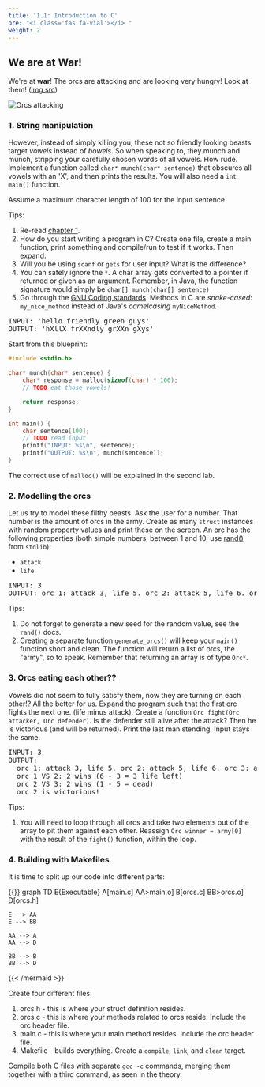 ```yaml
---
title: '1.1: Introduction to C'
pre: "<i class='fas fa-vial'></i> "
weight: 2
---
```


## We are at War!

We're at **war**! The orcs are attacking and are looking very hungry! Look at them! ([img src](https://www.google.be/url?sa=i&rct=j&q=&esrc=s&source=images&cd=&cad=rja&uact=8&ved=2ahUKEwjmyPWi2N7jAhUIxoUKHWLZCmgQjhx6BAgBEAM&url=https%3A%2F%2Fwww.artstation.com%2Fartwork%2Fe5ZDb&psig=AOvVaw2XqhvpDcX5bqiky-tRoQaN&ust=1564646412604432))

![Orcs attacking](/img/labs/orcs.png)

### 1. String manipulation 

However, instead of simply killing you, these not so friendly looking beasts target _vowels_ instead of _bowels_. So when speaking to, they munch and munch, stripping your carefully chosen words of all vowels. How rude. Implement a function called `char* munch(char* sentence)` that obscures all vowels with an 'X', and then prints the results. You will also need a `int main()` function. 

Assume a maximum character length of 100 for the input sentence.

Tips:

1. Re-read [chapter 1](/theory/c/chap1).
2. How do you start writing a program in C? Create one file, create a main function, print something and compile/run to test if it works. Then expand. 
3. Will you be using `scanf` or `gets` for user input? What is the difference? 
4. You can safely ignore the `*`. A char array gets converted to a pointer if returned or given as an argument. Remember, in Java, the function signature would simply be `char[] munch(char[] sentence)`
5. Go through the [GNU Coding standards](https://www.gnu.org/prep/standards/html_node/Writing-C.html). Methods in C are _snake-cased_: `my_nice_method` instead of Java's _camelcasing_ `myNiceMethod`.

<pre>
INPUT: 'hello friendly green guys'
OUTPUT: 'hXllX frXXndly grXXn gXys'
</pre>

Start from this blueprint:

```C
#include <stdio.h>

char* munch(char* sentence) {
    char* response = malloc(sizeof(char) * 100);
    // TODO eat those vowels!

    return response;
}

int main() {
    char sentence[100];
    // TODO read input
    printf("INPUT: %s\n", sentence);
    printf("OUTPUT: %s\n", munch(sentence));
}
```

The correct use of `malloc()` will be explained in the second lab.

### 2. Modelling the orcs

Let us try to model these filthy beasts. Ask the user for a number. That number is the amount of orcs in the army. Create as many `struct` instances with random property values and print these on the screen. An orc has the following properties (both simple numbers, between 1 and 10, use [rand()](https://www.tutorialspoint.com/c_standard_library/c_function_rand) from `stdlib`):

* `attack`
* `life`

<pre>
INPUT: 3
OUTPUT: orc 1: attack 3, life 5. orc 2: attack 5, life 6. orc 3: attack 1, life 1.
</pre>

Tips:

1. Do not forget to generate a new seed for the random value, see the `rand()` docs.
2. Creating a separate function `generate_orcs()` will keep your `main()` function short and clean. The function will return a list of orcs, the "army", so to speak. Remember that returning an array is of type `Orc*`.

### 3. Orcs eating each other??

Vowels did not seem to fully satisfy them, now they are turning on each other!? All the better for us. Expand the program such that the first orc fights the next one. (life minus attack). Create a function `Orc fight(Orc attacker, Orc defender)`. Is the defender still alive after the attack? Then he is victorious (and will be returned). Print the last man stending. Input stays the same. 

<pre>
INPUT: 3
OUTPUT:
  orc 1: attack 3, life 5. orc 2: attack 5, life 6. orc 3: attack 1, life 1.
  orc 1 VS 2: 2 wins (6 - 3 = 3 life left)
  orc 2 VS 3: 2 wins (1 - 5 = dead)
  orc 2 is victorious!
</pre>

Tips:

1. You will need to loop through all orcs and take two elements out of the array to pit them against each other. Reassign `Orc winner = army[0]` with the result of the `fight()` function, within the loop.

### 4. Building with Makefiles

It is time to split up our code into different parts:

{{<mermaid>}}
graph TD
    E{Executable}
    A[main.c]
    AA>main.o]
    B[orcs.c]
    BB>orcs.o]
    D[orcs.h]
    
    E --> AA
    E --> BB

    AA --> A
    AA --> D

    BB --> B
    BB --> D
{{< /mermaid >}}

Create four different files:

1. orcs.h - this is where your struct definition resides.
2. orcs.c - this is where your methods related to orcs reside. Include the orc header file.
3. main.c - this is where your main method resides. Include the orc header file.
4. Makefile - builds everything. Create a `compile`, `link`, and `clean` target.

Compile both C files with separate `gcc -c` commands, merging them together with a third command, as seen in the theory. 
